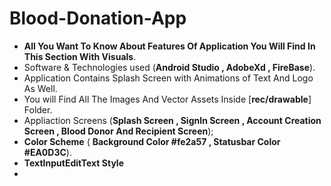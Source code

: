 # Blood-Donation-App
* **All You Want To Know About Features Of Application You Will Find In This Section With Visuals**.
* Software & Technologies used (**Android Studio , AdobeXd , FireBase**).
* Application Contains Splash Screen with Animations of Text And Logo As Well.
* You will Find All The Images And Vector Assets Inside [**rec/drawable**] Folder.
* Appliaction Screens (**Splash Screen , SignIn Screen , Account Creation Screen , Blood Donor And Recipient Screen**);
* **Color Scheme** ( **Background Color #fe2a57 , Statusbar Color #EA0D3C**).
* **TextInputEditText Style**
* <style name="TextInputLayoutStyle" parent="Widget.MaterialComponents.TextInputLayout.OutlinedBox">
  
<hr>
  
## App Screenshots
  
<img align = "left" height ="405" alt = "Splash-Screen" src="images/SplashScreen.jpeg"> 
<img align = "left" height ="405"  alt = "SignIn-Image" src="images/SignIn.jpeg">
<img align = "left" height ="405" alt = "Main-Screen" src="images/MainActivity.jpeg">
<img align = "left" height ="405"  alt = "Recipient" src="images/Recipient.jpeg">
<img align = "left" height ="405" alt = "Donor-Image"  src="images/donor.jpeg">
   

  
